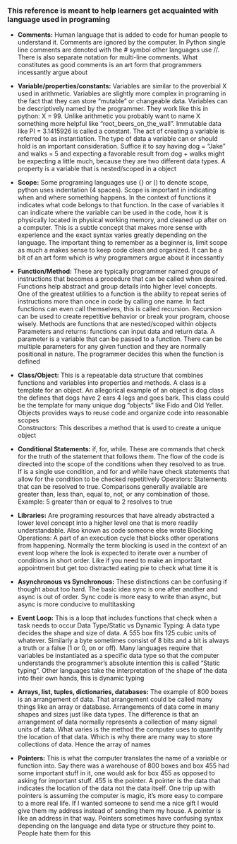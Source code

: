 ### This reference is meant to help learners get acquainted with language used in programing


 * **Comments:** Human language that is added to code for human people to understand it. Comments are ignored by the computer. In Python single line comments are denoted with the # symbol other languages use //. There is also separate notation for multi-line comments. What constitutes as good comments is an art form that programmers incessantly argue about

* **Variable/properties/constants:** Variables are similar to the proverbial X used in arithmetic. Variables are slightly more complex in programing in the fact that they can store “mutable” or changeable data. Variables can be descriptively named by the programmer. They work like this in python: X = 99. Unlike arithmetic you probably want to name X something more helpful like “root_beers_on_the_wall”. Immutable data like PI = 3.1415926 is called a constant. The act of creating a variable is referred to as instantiation. The type of data a variable can or should hold is an important consideration. Suffice it to say having dog = “Jake” and walks = 5 and expecting a favorable result from dog + walks might be expecting a little much, because they are two different data types. A property is a variable that is nested/scoped in a object

* **Scope:** Some programing languages use {} or () to denote scope, python uses indentation (4 spaces). Scope is important in indicating when and where something happens. In the context of functions it indicates what code belongs to that function. In the case of variables it can indicate where the variable can be used in the code, how it is physically located in physical working memory, and cleaned up after on a computer. This is a subtle concept that makes more sense with experience and the exact syntax varies greatly depending on the language. The important thing to remember as a beginner is, limit scope as much a makes sense to keep code clean and organized. It can be a bit of an art form which is why programmers argue about it incessantly

* **Function/Method:** These are typically programmer named groups of instructions that becomes a procedure that can be called when desired. Functions help abstract and group details into higher level concepts. One of the greatest utilities to a function is the ability to repeat series of instructions more than once in code by calling one name. In fact functions can even call themselves, this is called recursion. Recursion can be used to create repetitive behavior or break your program, choose wisely. Methods are functions that are nested/scoped within objects
Parameters and returns: functions can input data and return data. A parameter is a variable that can be passed to a function. There can be multiple parameters for any given function and they are normally positional in nature. The programmer decides this when the function is defined

* **Class/Object:** This is a repeatable data structure that combines functions and variables into properties and methods. A class is a template for an object. An allegorical example of an object is dog class the defines that dogs have 2 ears 4 legs and goes bark. This class could be the template for many unique dog “objects” like Fido and Old Yeller. Objects provides ways to reuse code and organize code into reasonable scopes  
Constructors: This describes a method that is used to create a unique object

* **Conditional Statements:** if, for, while. These are commands that check for the truth of the statement that follows them. The flow of the code is directed into the scope of the conditions when they resolved to as true. If is a single use condition, and for and while have check statements that allow for the condition to be checked repetitively
Operators: Statements that can be resolved to true. Comparisons generally available are greater than, less than, equal to, not, or any combination of those. Example: 5 greater than or equal to 2 resolves to true

* **Libraries:** Are programing resources that have already abstracted a lower level concept into a higher level one that is more readily understandable. Also known as code someone else wrote
Blocking Operations: A part of an execution cycle that blocks other operations from happening. Normally the term blocking is used in the context of an event loop where the look is expected to iterate over a number of conditions in short order. Like if you need to make an important appointment but get too distracted eating pie to check what time it is

* **Asynchronous vs Synchronous:** These distinctions can be confusing if thought about too hard. The basic idea sync is one after another and async is out of order. Sync code is more easy to write than async, but async is more conducive to multitasking

* **Event Loop:** This is a loop that includes functions that check when a task needs to occur
Data Type/Static vs Dynamic Typing: A data type decides the shape and size of data. A 5*5*5 box fits 125 cubic units of whatever. Similarly a byte sometimes consist of 8 bits and a bit is always a truth or a false (1 or 0, on or off). Many languages require that variables be instantiated as a specific data type so that the computer understands the programmer’s absolute intention this is called “Static typing”. Other languages take the interpretation of the shape of the data into their own hands, this is dynamic typing

* **Arrays, list, tuples, dictionaries, databases:** The example of 800 boxes is an arrangement of data. That arrangement could be called many things like an array or database. Arrangements of data come in many shapes and sizes just like data types. The difference is that an arrangement of data normally represents a collection of many signal units of data. What varies is the method the computer uses to quantify the location of that data. Which is why there are many way to store collections of data. Hence the array of names

* **Pointers:** This is what the computer translates the name of a variable or function into. Say there was a warehouse of 800 boxes and box 455 had some important stuff in it, one would ask for box 455 as opposed to asking for important stuff. 455 is the pointer. A pointer is the data that indicates the location of the data not the data itself. One trip up with pointers is assuming the computer is magic, it’s more easy to compare to a more real life. If I wanted someone to send me a nice gift I would give them my address instead of sending them my house. A pointer is like an address in that way. Pointers sometimes have confusing syntax depending on the language and data type or structure they point to. People hate them for this
